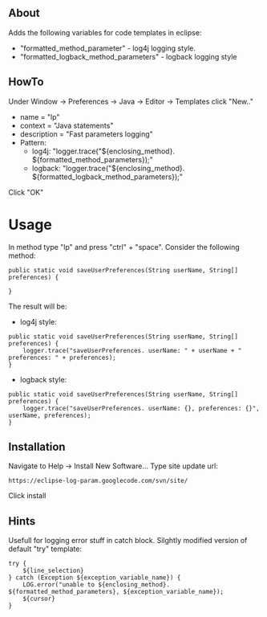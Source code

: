 About
-----

Adds the following variables for code templates in eclipse:
  * "formatted_method_parameter" - log4j logging style.
  * "formatted_logback_method_parameters" - logback logging style

HowTo
-----

Under Window -> Preferences -> Java -> Editor -> Templates click "New.."
 * name = "lp"
 * context = "Java statements"
 * description = "Fast parameters logging"
 * Pattern:
   * log4j: "logger.trace("${enclosing_method}. ${formatted_method_parameters});"
   * logback: "logger.trace("${enclosing_method}. ${formatted_logback_method_parameters});"

Click "OK"

Usage
======

In method type "lp" and press "ctrl" + "space". Consider the following method:
```
public static void saveUserPreferences(String userName, String[] preferences) {

}
```

The result will be:
  * log4j style:
```
public static void saveUserPreferences(String userName, String[] preferences) {
    logger.trace("saveUserPreferences. userName: " + userName + " preferences: " + preferences);
}
```
  * logback style:
```
public static void saveUserPreferences(String userName, String[] preferences) {
    logger.trace("saveUserPreferences. userName: {}, preferences: {}", userName, preferences);
}
```

Installation
------------

Navigate to Help -> Install New Software...
Type site update url:
```
https://eclipse-log-param.googlecode.com/svn/site/
```

Click install

Hints
-------

Usefull for logging error stuff in catch block. Silghtly modified version of default "try" template:
```
try {
	${line_selection}
} catch (Exception ${exception_variable_name}) {
	LOG.error("unable to ${enclosing_method}. ${formatted_method_parameters}, ${exception_variable_name});
	${cursor}
}
```
